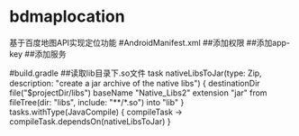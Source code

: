 # bdmaplocation
基于百度地图API实现定位功能
#AndroidManifest.xml
##添加权限
    <!-- 这个权限用于进行网络定位-->
    <uses-permission android:name="android.permission.ACCESS_COARSE_LOCATION"/>
    <!-- 这个权限用于访问GPS定位-->
    <uses-permission android:name="android.permission.ACCESS_FINE_LOCATION"/>
    <!-- 用于访问wifi网络信息，wifi信息会用于进行网络定位-->
    <uses-permission android:name="android.permission.ACCESS_WIFI_STATE"/>
    <!-- 获取运营商信息，用于支持提供运营商信息相关的接口-->
    <uses-permission android:name="android.permission.ACCESS_NETWORK_STATE"/>
    <!-- 这个权限用于获取wifi的获取权限，wifi信息会用来进行网络定位-->
    <uses-permission android:name="android.permission.CHANGE_WIFI_STATE"/>
    <!-- 用于读取手机当前的状态-->
    <uses-permission android:name="android.permission.READ_PHONE_STATE"/>
    <!-- 写入扩展存储，向扩展卡写入数据，用于写入离线定位数据-->
    <uses-permission android:name="android.permission.WRITE_EXTERNAL_STORAGE"/>
    <!-- 访问网络，网络定位需要上网-->
    <uses-permission android:name="android.permission.INTERNET" />
    <!-- SD卡读取权限，用户写入离线定位数据-->
    <uses-permission android:name="android.permission.MOUNT_UNMOUNT_FILESYSTEMS"/>
##添加app-key
    <!-- meta-data需要写在application中 -->
    <meta-data
       		android:name="com.baidu.lbsapi.API_KEY"
          android:value="**************" /> <!-- 需要申请 -->
##添加服务

<service
     android:name="com.baidu.location.f"
     android:enabled="true"
     android:process=":remote" >
     <intent-filter>
          <action android:name="com.baidu.location.service_v2.2" />
     </intent-filter>
</service>

#build.gradle
##读取lib目录下.so文件
    task nativeLibsToJar(type: Zip, description: "create a jar archive of the native libs") {
        destinationDir file("$projectDir/libs")
        baseName "Native_Libs2"
        extension "jar"
        from fileTree(dir: "libs", include: "**/*.so")
        into "lib"
    }
    tasks.withType(JavaCompile) {
        compileTask -> compileTask.dependsOn(nativeLibsToJar)
    }
		
